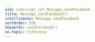 ```yaml
---
uid: crmscript_ref_Message_sendFacebook
title: Message.sendFacebook()
intellisense: Message.sendFacebook
sortOrder: 556
keywords: sendFacebook()
so.topic: reference
---
```





